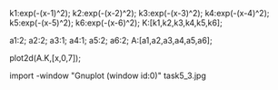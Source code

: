 k1:exp(-(x-1)^2);
k2:exp(-(x-2)^2);
k3:exp(-(x-3)^2);
k4:exp(-(x-4)^2);
k5:exp(-(x-5)^2);
k6:exp(-(x-6)^2);
K:[k1,k2,k3,k4,k5,k6];

a1:2;
a2:2;
a3:1;
a4:1;
a5:2;
a6:2;
A:[a1,a2,a3,a4,a5,a6];

plot2d(A.K,[x,0,7]);

import -window "Gnuplot (window id:0)" task5_3.jpg
